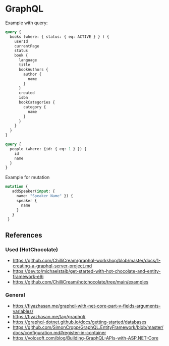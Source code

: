 # GraphQL

Example with query:

```graphql
query {
  books (where: { status: { eq: ACTIVE } } ) {
    userId
    currentPage
    status
    book {
      language
      title
      bookAuthors {
        author {
          name
        }
      }
      created
      isbn
      bookCategories {
        category {
          name
        }
      }
    }
  }
}
```

```graphql
query {
  people (where: {id: { eq: 1 } }) {
    id
    name
  }
}
```

Example for mutation

```graphql
mutation {
   addSpeaker(input: {
     name: "Speaker Name" }) {
     speaker {
       name
     }
   }
 }
```

## References

### Used (HotChocolate)

- https://github.com/ChilliCream/graphql-workshop/blob/master/docs/1-creating-a-graphql-server-project.md
- https://dev.to/michaelstaib/get-started-with-hot-chocolate-and-entity-framework-e9i
- https://github.com/ChilliCream/hotchocolate/tree/main/examples

### General

- https://fiyazhasan.me/graphql-with-net-core-part-v-fields-arguments-variables/
- https://fiyazhasan.me/tag/graphql/
- https://graphql-dotnet.github.io/docs/getting-started/databases
- https://github.com/SimonCropp/GraphQL.EntityFramework/blob/master/docs/configuration.md#register-in-container
- https://volosoft.com/blog/Building-GraphQL-APIs-with-ASP.NET-Core
